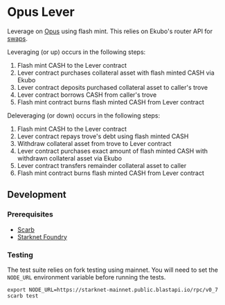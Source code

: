 # Opus Lever

Leverage on [Opus](https://github.com/lindy-labs/opus_contracts) using flash mint. This relies on Ekubo's router API for [swaps](https://petstore3.swagger.io/?url=https://mainnet-api.ekubo.org/openapi.json#/Swap/get_GetQuote).

Leveraging (or up) occurs in the following steps:

1. Flash mint CASH to the Lever contract
2. Lever contract purchases collateral asset with flash minted CASH via Ekubo
3. Lever contract deposits purchased collateral asset to caller's trove
4. Lever contract borrows CASH from caller's trove
5. Flash mint contract burns flash minted CASH from Lever contract

Deleveraging (or down) occurs in the following steps:

1. Flash mint CASH to the Lever contract
2. Lever contract repays trove's debt using flash minted CASH
3. Withdraw collateral asset from trove to Lever contract
4. Lever contract purchases exact amount of flash minted CASH with withdrawn collateral asset via Ekubo
5. Lever contract transfers remainder collateral asset to caller
6. Flash mint contract burns flash minted CASH from Lever contract

## Development

### Prerequisites

- [Scarb](https://docs.swmansion.com/scarb/docs.html)
- [Starknet Foundry](https://github.com/foundry-rs/starknet-foundry)

### Testing

The test suite relies on fork testing using mainnet. You will need to set the `NODE_URL` environment variable before running the tests.

```
export NODE_URL=https://starknet-mainnet.public.blastapi.io/rpc/v0_7
scarb test
```
